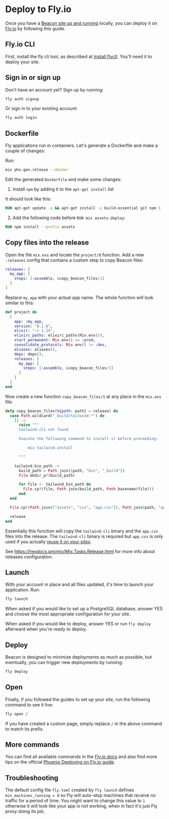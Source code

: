 # Deploy to Fly.io

Once you have a [Beacon site up and running](../introduction/your-first-site.md) locally, you can deploy it on [Fly.io](https://fly.io) by following this guide.

## Fly.io CLI

First, install the fly cli tool, as described at [Install flyctl](https://fly.io/docs/hands-on/install-flyctl). You'll need it to deploy your site.

## Sign in or sign up

Don't have an account yet? Sign up by running:

```sh
fly auth signup
```

Or sign in to your existing account:

```sh
fly auth login
```

## Dockerfile

Fly applications run in containers. Let's generate a Dockerfile and make a couple of changes:

Run:

```sh
mix phx.gen.release --docker
```

Edit the generated `Dockerfile` and make some changes:

1. Install `npm` by adding it to the `apt-get install` list

It should look like this:

```dockerfile
RUN apt-get update -y && apt-get install -y build-essential git npm \
```

2. Add the following code before `RUN mix assets.deploy`:

```dockerfile
RUN npm install --prefix assets
```

## Copy files into the release

Open the file `mix.exs` and locate the `project/0` function. Add a new `:releases` config that contains a custom step to copy Beacon files:

```elixir
releases: [
  my_app: [
    steps: [:assemble, &copy_beacon_files/1]
  ]
]
```

Replace `my_app` with your actual app name. The whole function will look similar to this:

```elixir
def project do
  [
    app: :my_app,
    version: "0.1.0",
    elixir: "~> 1.14",
    elixirc_paths: elixirc_paths(Mix.env()),
    start_permanent: Mix.env() == :prod,
    consolidate_protocols: Mix.env() != :dev,
    aliases: aliases(),
    deps: deps(),
    releases: [
      my_app: [
        steps: [:assemble, &copy_beacon_files/1]
      ]
    ]
  ]
end
```

Now create a new function `copy_beacon_files/1` at any place in the `mix.exs` file:

```elixir
defp copy_beacon_files(%{path: path} = release) do
  case Path.wildcard("_build/tailwind-*") do
    [] ->
      raise """
      tailwind-cli not found

      Execute the following command to install it before proceeding:

          mix tailwind.install

      """

    tailwind_bin_path ->
      build_path = Path.join([path, "bin", "_build"])
      File.mkdir_p!(build_path)

      for file <- tailwind_bin_path do
        File.cp!(file, Path.join(build_path, Path.basename(file)))
      end
  end

  File.cp!(Path.join(["assets", "css", "app.css"]), Path.join(path, "app.css"))

  release
end
```

Essentially this function will copy the `tailwind-cli` binary and the `app.css` files into the release.
The `tailwind-cli` binary is required but `app.css` is only used if you actually [reuse it on your sites](reuse-app-css.md).

See  https://hexdocs.pm/mix/Mix.Tasks.Release.html for more info about releases configuration.

## Launch

With your account in place and all files updated, it's time to launch your application. Run:

```sh
fly launch
```

When asked if you would like to set up a PostgreSQL database, answer YES and choose the most appropriate configuration for your site.

When asked if you would like to deploy, answer YES or run `fly deploy` afterward when you're ready to deploy.

## Deploy

Beacon is designed to minimize deployments as much as possible, but eventually, you can trigger new deployments by running:

```sh
fly deploy
```

## Open

Finally, if you followed the guides to set up your site, run the following command to see it live:

```sh
fly open /
```

If you have created a custom page, simply replace `/` in the above command to match its prefix.

## More commands

You can find all available commands in the [Fly.io docs](https://fly.io/docs/flyctl) and also find more tips on the official [Phoenix Deploying on Fly.io guide](https://fly.io/docs/elixir/getting-started/).

## Troubleshooting

The default config file `fly.toml` created by `fly launch` defines `min_machines_running = 0` so Fly will auto-stop machines
that receive no traffic for a period of time. You might want to change this value to `1` otherwise it will look like your app
is not working, when in fact it's just Fly proxy doing its job.
